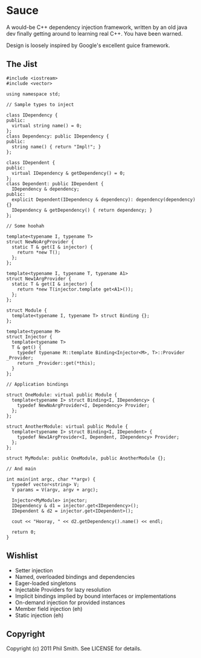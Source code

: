 # Sauce #

A would-be C++ dependency injection framework, written by an old java dev
finally getting around to learning real C++.  You have been warned.

Design is loosely inspired by Google's excellent guice framework.

## The Jist ##

    #include <iostream>
    #include <vector>

    using namespace std;

    // Sample types to inject

    class IDependency {
    public:
      virtual string name() = 0;
    };
    class Dependency: public IDependency {
    public:
      string name() { return "Impl!"; }
    };

    class IDependent {
    public:
      virtual IDependency & getDependency() = 0;
    };
    class Dependent: public IDependent {
      IDependency & dependency;
    public:
      explicit Dependent(IDependency & dependency): dependency(dependency) {}
      IDependency & getDependency() { return dependency; }
    };

    // Some hoohah

    template<typename I, typename T>
    struct NewNoArgProvider {
      static T & get(I & injector) {
        return *new T();
      };
    };

    template<typename I, typename T, typename A1>
    struct New1ArgProvider {
      static T & get(I & injector) {
        return *new T(injector.template get<A1>());
      };
    };

    struct Module {
      template<typename I, typename T> struct Binding {};
    };

    template<typename M>
    struct Injector {
      template<typename T>
      T & get() {
        typedef typename M::template Binding<Injector<M>, T>::Provider _Provider;
        return _Provider::get(*this);
      }
    };

    // Application bindings

    struct OneModule: virtual public Module {
      template<typename I> struct Binding<I, IDependency> {
        typedef NewNoArgProvider<I, Dependency> Provider;
      };
    };

    struct AnotherModule: virtual public Module {
      template<typename I> struct Binding<I, IDependent> {
        typedef New1ArgProvider<I, Dependent, IDependency> Provider;
      };
    };

    struct MyModule: public OneModule, public AnotherModule {};

    // And main

    int main(int argc, char **argv) {
      typedef vector<string> V;
      V params = V(argv, argv + argc);

      Injector<MyModule> injector;
      IDependency & d1 = injector.get<IDependency>();
      IDependent & d2 = injector.get<IDependent>();

      cout << "Hooray, " << d2.getDependency().name() << endl;

      return 0;
    }

## Wishlist ##

* Setter injection
* Named, overloaded bindings and dependencies
* Eager-loaded singletons
* Injectable Providers for lazy resolution
* Implicit bindings implied by bound interfaces or implementations
* On-demand injection for provided instances
* Member field injection (eh)
* Static injection (eh)

## Copyright ##

Copyright (c) 2011 Phil Smith. See LICENSE for details.
